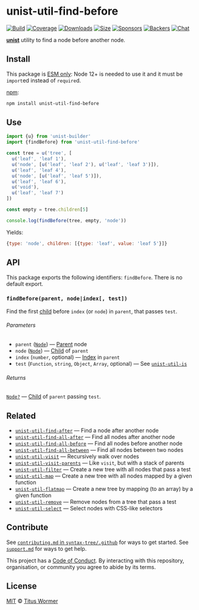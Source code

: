 # unist-util-find-before

[![Build][build-badge]][build]
[![Coverage][coverage-badge]][coverage]
[![Downloads][downloads-badge]][downloads]
[![Size][size-badge]][size]
[![Sponsors][sponsors-badge]][collective]
[![Backers][backers-badge]][collective]
[![Chat][chat-badge]][chat]

[**unist**][unist] utility to find a node before another node.

## Install

This package is [ESM only](https://gist.github.com/sindresorhus/a39789f98801d908bbc7ff3ecc99d99c):
Node 12+ is needed to use it and it must be `import`ed instead of `require`d.

[npm][]:

```sh
npm install unist-util-find-before
```

## Use

```js
import {u} from 'unist-builder'
import {findBefore} from 'unist-util-find-before'

const tree = u('tree', [
  u('leaf', 'leaf 1'),
  u('node', [u('leaf', 'leaf 2'), u('leaf', 'leaf 3')]),
  u('leaf', 'leaf 4'),
  u('node', [u('leaf', 'leaf 5')]),
  u('leaf', 'leaf 6'),
  u('void'),
  u('leaf', 'leaf 7')
])

const empty = tree.children[5]

console.log(findBefore(tree, empty, 'node'))
```

Yields:

```js
{type: 'node', children: [{type: 'leaf', value: 'leaf 5'}]}
```

## API

This package exports the following identifiers: `findBefore`.
There is no default export.

### `findBefore(parent, node|index[, test])`

Find the first [child][] before `index` (or `node`) in `parent`, that passes
`test`.

###### Parameters

*   `parent` ([`Node`][node]) — [Parent][] node
*   `node` ([`Node`][node]) — [Child][] of `parent`
*   `index` (`number`, optional) — [Index][] in `parent`
*   `test` (`Function`, `string`, `Object`, `Array`, optional)
    — See [`unist-util-is`][is]

###### Returns

[`Node?`][node] — [Child][] of `parent` passing `test`.

## Related

*   [`unist-util-find-after`](https://github.com/syntax-tree/unist-util-find-after)
    — Find a node after another node
*   [`unist-util-find-all-after`](https://github.com/syntax-tree/unist-util-find-all-after)
    — Find all nodes after another node
*   [`unist-util-find-all-before`](https://github.com/syntax-tree/unist-util-find-all-before)
    — Find all nodes before another node
*   [`unist-util-find-all-between`](https://github.com/mrzmmr/unist-util-find-all-between)
    — Find all nodes between two nodes
*   [`unist-util-visit`](https://github.com/syntax-tree/unist-util-visit)
    — Recursively walk over nodes
*   [`unist-util-visit-parents`](https://github.com/syntax-tree/unist-util-visit-parents)
    — Like `visit`, but with a stack of parents
*   [`unist-util-filter`](https://github.com/syntax-tree/unist-util-filter)
    — Create a new tree with all nodes that pass a test
*   [`unist-util-map`](https://github.com/syntax-tree/unist-util-map)
    — Create a new tree with all nodes mapped by a given function
*   [`unist-util-flatmap`](https://gitlab.com/staltz/unist-util-flatmap)
    — Create a new tree by mapping (to an array) by a given function
*   [`unist-util-remove`](https://github.com/syntax-tree/unist-util-remove)
    — Remove nodes from a tree that pass a test
*   [`unist-util-select`](https://github.com/syntax-tree/unist-util-select)
    — Select nodes with CSS-like selectors

## Contribute

See [`contributing.md` in `syntax-tree/.github`][contributing] for ways to get
started.
See [`support.md`][support] for ways to get help.

This project has a [Code of Conduct][coc].
By interacting with this repository, organisation, or community you agree to
abide by its terms.

## License

[MIT][license] © [Titus Wormer][author]

<!-- Definitions -->

[build-badge]: https://github.com/syntax-tree/unist-util-find-before/workflows/main/badge.svg

[build]: https://github.com/syntax-tree/unist-util-find-before/actions

[coverage-badge]: https://img.shields.io/codecov/c/github/syntax-tree/unist-util-find-before.svg

[coverage]: https://codecov.io/github/syntax-tree/unist-util-find-before

[downloads-badge]: https://img.shields.io/npm/dm/unist-util-find-before.svg

[downloads]: https://www.npmjs.com/package/unist-util-find-before

[size-badge]: https://img.shields.io/bundlephobia/minzip/unist-util-find-before.svg

[size]: https://bundlephobia.com/result?p=unist-util-find-before

[sponsors-badge]: https://opencollective.com/unified/sponsors/badge.svg

[backers-badge]: https://opencollective.com/unified/backers/badge.svg

[collective]: https://opencollective.com/unified

[chat-badge]: https://img.shields.io/badge/chat-discussions-success.svg

[chat]: https://github.com/syntax-tree/unist/discussions

[npm]: https://docs.npmjs.com/cli/install

[license]: license

[author]: https://wooorm.com

[unist]: https://github.com/syntax-tree/unist

[node]: https://github.com/syntax-tree/unist#node

[parent]: https://github.com/syntax-tree/unist#parent-1

[child]: https://github.com/syntax-tree/unist#child

[index]: https://github.com/syntax-tree/unist#index

[is]: https://github.com/syntax-tree/unist-util-is

[contributing]: https://github.com/syntax-tree/.github/blob/HEAD/contributing.md

[support]: https://github.com/syntax-tree/.github/blob/HEAD/support.md

[coc]: https://github.com/syntax-tree/.github/blob/HEAD/code-of-conduct.md
